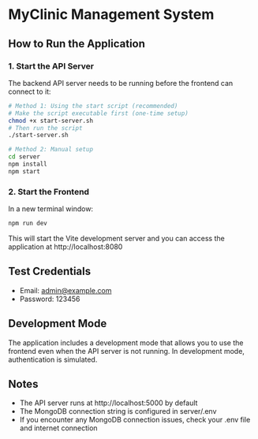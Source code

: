 
# MyClinic Management System

## How to Run the Application

### 1. Start the API Server

The backend API server needs to be running before the frontend can connect to it:

```bash
# Method 1: Using the start script (recommended)
# Make the script executable first (one-time setup)
chmod +x start-server.sh
# Then run the script
./start-server.sh

# Method 2: Manual setup
cd server
npm install
npm start
```

### 2. Start the Frontend

In a new terminal window:

```bash
npm run dev
```

This will start the Vite development server and you can access the application at http://localhost:8080

## Test Credentials

- Email: admin@example.com
- Password: 123456

## Development Mode

The application includes a development mode that allows you to use the frontend even when the API server is not running. In development mode, authentication is simulated.

## Notes

- The API server runs at http://localhost:5000 by default
- The MongoDB connection string is configured in server/.env
- If you encounter any MongoDB connection issues, check your .env file and internet connection

```

